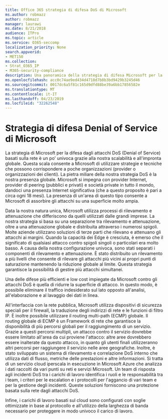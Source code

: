 ```yaml
---
title: Office 365 strategia di difesa DoS di Microsoft
ms.author: robmazz
author: robmazz
manager: laurawi
ms.date: 8/21/2018
audience: ITPro
ms.topic: article
ms.service: O365-seccomp
localization_priority: None
search.appverid:
- MET150
ms.collection:
- Strat_O365_IP
- M365-security-compliance
description: Una panoramica della strategia di difesa Microsoft per la gestione degli attacchi DoS (Denial of Service).
ms.openlocfilehash: acc0c74ae9ed434d4718d7b8b3bd9429b3245d46
ms.sourcegitcommit: 0017dc6a5f81c165d9dfd88be39a6bb17856582e
ms.translationtype: MT
ms.contentlocale: it-IT
ms.lasthandoff: 04/23/2019
ms.locfileid: "32262548"
---
```

# <a name="microsofts-denial-of-service-defense-strategy"></a>Strategia di difesa Denial of Service di Microsoft

La strategia di Microsoft per la difesa dagli attacchi DoS (Denial of Service) basati sulla rete è un po' univoca grazie alla nostra scalabilità e all'impronta globale. Questa scala consente a Microsoft di utilizzare strategie e tecniche che possono corrispondere a poche organizzazioni (provider o organizzazioni dei clienti). La pietra miliare della nostra strategia DoS è la nostra presenza globale. Microsoft si impegna con provider Internet, provider di peering (pubblici e privati) e società private in tutto il mondo, dandoci una presenza Internet significativa (che a questo proposito è pari a circa ogni 18 mesi). La presenza di un'area di questo tipo consente a Microsoft di assorbire gli attacchi su una superficie molto ampia.

Data la nostra natura unica, Microsoft utilizza processi di rilevamento e attenuazione che differiscono da quelli utilizzati dalle grandi imprese. La nostra strategia si basa su una separazione tra rilevamento e attenuazione, oltre a una attenuazione globale e distribuita attraverso i numerosi spigoli. Molte aziende utilizzano soluzioni di terze parti che rilevano e attenuano gli attacchi ai margini. Quando la capacità dei Edge è cresciuta, è emerso che il significato di qualsiasi attacco contro spigoli singoli o particolari era molto basso. A causa della nostra configurazione univoca, sono stati separati i componenti di rilevamento e attenuazione. È stato distribuito un rilevamento a più livelli che consente di rilevare gli attacchi più vicini ai propri punti di saturazione mantenendo la riduzione globale al limite. Questa strategia garantisce la possibilità di gestire più attacchi simultanei.

Una delle difese più efficienti e low cost impiegate da Microsoft contro gli attacchi DoS è quella di ridurre la superficie di attacco. In questo modo, è possibile eliminare il traffico indesiderato sul lato opposto all'analisi, all'elaborazione e al lavaggio dei dati in linea.

All'interfaccia con la rete pubblica, Microsoft utilizza dispositivi di sicurezza speciali per il firewall, la traduzione degli indirizzi di rete e le funzioni di filtro IP. È inoltre possibile utilizzare il routing multi-path (ECMP) globale. Il routing globale di ECMP è un Framework di rete che garantisce la disponibilità di più percorsi globali per il raggiungimento di un servizio. Grazie a questi percorsi multipli, un attacco contro il servizio dovrebbe essere limitato all'area da cui proviene l'attacco: altre aree dovrebbero essere inalterate da questo attacco, in quanto gli utenti finali utilizzeranno altri percorsi per raggiungere il servizio nelle aree geografiche. Inoltre, è stato sviluppato un sistema di rilevamento e correlazione DoS interno che utilizza dati di flusso, metriche delle prestazioni e altre informazioni. Si tratta di un servizio cloud iperscala in esecuzione in Microsoft Azure che analizza i dati raccolti da vari punti su reti e servizi Microsoft. Un team di risposta agli incidenti DoS tra i carichi di lavoro identifica i ruoli e le responsabilità tra i team, i criteri per le escalation e i protocolli per l'aggancio di vari team e per la gestione degli incidenti. Queste soluzioni forniscono una protezione basata sulla rete dagli attacchi DoS.

Infine, i carichi di lavoro basati sul cloud sono configurati con soglie ottimizzate in base al protocollo e all'utilizzo della larghezza di banda necessario per proteggere in modo univoco il carico di lavoro.
